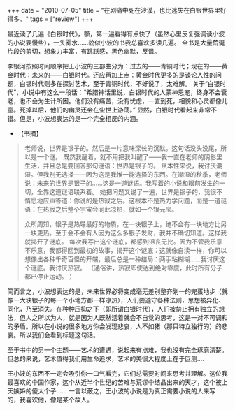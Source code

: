 +++ 
date = "2010-07-05"
title = "在剧痛中死在沙漠，也比迷失在白银世界里好得多。"
tags = ["review"]
+++

最近读了几遍《白银时代》，额，第一遍看得有点快了（虽然心里反复强调读小波的小说要慢些），一头雾水......貌似小波的书我总喜欢多读几遍。 全书是大量荒诞片段的剪切，想象力丰富，有跳跃感，黑色幽默，反讽。

李银河按照时间顺序把王小波的三部曲分为：过去的——青铜时代；现在的——黄金时代；未来的——白银时代。还应再加上点：黄金时代更多的是谈论人性的问题，白银时代则多在探讨艺术，至于青铜时代，不好说了，太难解。 关于“白银时代”，小说中有这么一段话：“希腊神话里说，白银时代的人蒙神恩宠，终身不会衰老，也不会为生计所困。他们没有痛苦，没有忧虑，一直到死，相貌和心灵都像儿童。死掉以后，他们的幽灵还会在尘世上游荡。” 显然，白银时代看起来非常不错。但是，小波想表达的是一个完全相反的内涵。
- 【书摘】
> 老师说，世界是银子的。然后是一片意味深长的沉默。这句话没头没尾，所以是一个谜。 既然我醒着，就不用把我叫醒了——我一直在老师的阴影里生活，并且总是要回答那句谜语：世界是银子的。 从本性来说，我讨厌潮湿。但我别无选择——因为这是我惟一能选择的东西。在潮湿的秋季，老师说：未来的世界是银子的……这是一道谜语。我写着的小说和眼前发生的一切，全靠这道谜语联系着。 她把问题又说了一遍，世界是银子的，我很不情愿地应声答道：你说的是热寂之后。这根本不是热力学问题，而是一道谜语：在热寂之后整个宇宙会同此凉热，就如一个银元宝。
>
>众所周知，银子是热导最好的物质，在一块银子上，绝不会有一块地方比另一块更热。至于会不会有人因为这么多银子发财，我并不确切知道。这样我就揭开了谜底。 每次我写出这个谜底，都感到沮丧无比。因为不管我乐意不乐意，我都得回到最初的故事，揭开这个谜底：这就像自渎一样，你可以想像出各种千奇百怪的开端，最后总是一种结局：两手粘糊糊……我讨厌这个谜底。我讨厌热寂。 （通俗讲，热寂即使达到绝对零度，此时所有分子都已停止运动。 ）

简而言之，小波想表达的是，未来世界必将变成毫无差别整齐划一的完蛋地步（就像一大块银子的每一个小地方都一样凉热），人们要遵守各种法则，思想被异化、同化，乃至消失。在种种压抑之下（即所谓白银时代），人们被禁止拥有独立的想法，但人之所以为人，就是因为人既然活着就会不自觉的思考，这是一对不可调和的矛盾。所以在小说的很多地方你会发现悲哀，人不如猪（那只特立独行的）的悲哀。所以我们会看到标题这句话。

至于书中的另一个主题——艺术的遭遇，说起来有点难，我也没有完全琢磨清楚。但总的来说，艺术值得我们用生命追求，艺术的美很大程度上在于叵测....

王小波的东西不一定会吸引你一口气看完，它们总需要时间来思考并理解。这位我最喜欢的中国作家，这个从近半个世纪的苦难与荒谬中结晶出来的天才，这个被上天嫉妒的傻大个子......
一言以蔽之，王小波的小说是为真正需要小说的人来写的，我喜欢他，像是某个故人。
